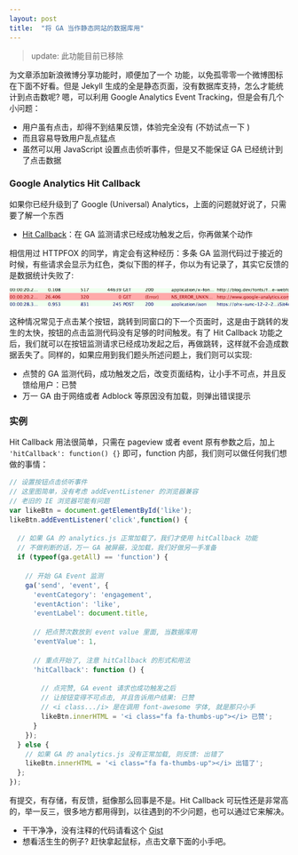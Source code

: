 ```yaml
---
layout: post
title:  "将 GA 当作静态网站的数据库用"
---
```


> update: 此功能目前已移除

为文章添加新浪微博分享功能时，顺便加了一个 <i class="fa fa-thumbs-up"></i> 功能，以免孤零零一个微博图标在下面不好看。但是 Jekyll 生成的全是静态页面，没有数据库支持，怎么才能统计到点击数呢? 嗯，可以利用 Google Analytics Event Tracking，但是会有几个小问题：

* 用户虽有点击，却得不到结果反馈，体验完全没有 (不妨试点一下 <a class="fa fa-thumbs-up"></a> )
* 而且容易导致用户乱点猛点
* 虽然可以用 JavaScript 设置点击侦听事件，但是又不能保证 GA 已经统计到了点击数据

### Google Analytics Hit Callback

如果你已经升级到了 Google (Universal) Analytics，上面的问题就好说了，只需要了解一个东西

* [Hit Callback]：在 GA 监测请求已经成功触发之后，你再做某个动作

相信用过 HTTPFOX 的同学，肯定会有这种经历：多条 GA 监测代码过于接近的时候，有些请求会显示为红色，类似下图的样子，你以为有记录了，其实它反馈的是数据统计失败了:

![GA-Error](/files/2014/01/05/ga-error.png)

这种情况常见于点击某个按钮，跳转到同窗口的下一个页面时，这是由于跳转的发生的太快，按钮的点击监测代码没有足够的时间触发。有了 Hit Callback 功能之后，我们就可以在按钮监测请求已经成功发起之后，再做跳转，这样就不会造成数据丢失了。同样的，如果应用到我们题头所述问题上，我们则可以实现:

* 点赞的 GA 监测代码，成功触发之后，改变页面结构，让小手不可点，并且反馈给用户：已赞
* 万一 GA 由于网络或者 Adblock 等原因没有加载，则弹出错误提示

### 实例

Hit Callback 用法很简单，只需在 pageview 或者 event 原有参数之后，加上 `'hitCallback': function() {}` 即可，function 内部，我们则可以做任何我们想做的事情：

```js
// 设置按钮点击侦听事件
// 这里图简单，没有考虑 addEventListener 的浏览器兼容
// 老旧的 IE 浏览器可能有问题
var likeBtn = document.getElementById('like');
likeBtn.addEventListener('click',function() {

  // 如果 GA 的 analytics.js 正常加载了，我们才使用 hitCallback 功能
  // 不做判断的话，万一 GA 被屏蔽，没加载，我们好做另一手准备
  if (typeof(ga.getAll) == 'function') {

    // 开始 GA Event 监测
    ga('send', 'event', {
      'eventCategory': 'engagement',
      'eventAction': 'like',
      'eventLabel': document.title,

      // 把点赞次数放到 event value 里面, 当数据库用
      'eventValue': 1,

      // 重点开始了, 注意 hitCallback 的形式和用法
      'hitCallback': function () {

        // 点完赞, GA event 请求也成功触发之后
        // 让按钮变得不可点击, 并且告诉用户结果: 已赞
        // <i class.../i> 是在调用 font-awesome 字体, 就是那只小手
        likeBtn.innerHTML = '<i class="fa fa-thumbs-up"></i> 已赞';
      }
    });
  } else {
    // 如果 GA 的 analytics.js 没有正常加载, 则反馈: 出错了
    likeBtn.innerHTML = '<i class="fa fa-thumbs-up"></i> 出错了';
  };
});
```

有提交，有存储，有反馈，挺像那么回事是不是。Hit Callback 可玩性还是非常高的，举一反三，很多地方都用得到，以往遇到的不少问题，也可以通过它来解决。

* 干干净净，没有注释的代码请看这个 [Gist]
* 想看活生生的例子? 赶快拿起鼠标，点击文章下面的小手吧。


[Hit Callback]: https://developers.google.com/analytics/devguides/collection/analyticsjs/advanced#hitCallback
[Gist]: https://gist.github.com/placeless/8269417
